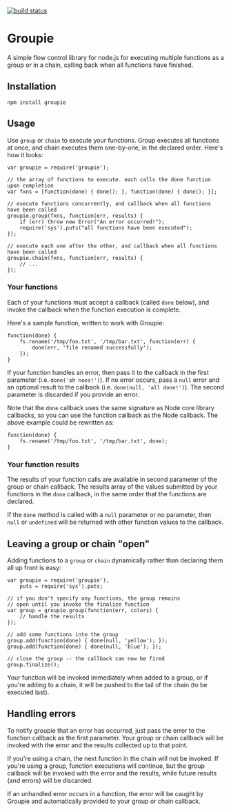 [![build status](https://secure.travis-ci.org/alexkwolfe/groupie.png)](http://travis-ci.org/alexkwolfe/groupie)
# Groupie

A simple flow control library for node.js for executing multiple functions as a group or in a chain, 
calling back when all functions have finished.

## Installation

    npm install groupie

## Usage
	
Use `group` or `chain` to execute your functions. Group executes all functions at once, 
and chain executes them one-by-one, in the declared order. Here's how it looks:

	var groupie = require('groupie');
	
	// the array of functions to execute. each calls the done function upon completion
	var fxns = [function(done) { done(); }, function(done) { done(); }];
	
	// execute functions concurrently, and callback when all functions have been called
	groupie.group(fxns, function(err, results) {
		if (err) throw new Error("An error occurred!");
		require('sys').puts("all functions have been executed");
	});
	
	// execute each one after the other, and callback when all functions have been called
	groupie.chain(fxns, function(err, results) {
		// ...
	});
	
### Your functions

Each of your functions must accept a callback (called `done` below), and invoke the callback 
when the function execution is complete. 

Here's a sample function, written to work with Groupie:
	
	function(done) {
		fs.rename('/tmp/foo.txt', '/tmp/bar.txt', function(err) {
			done(err, 'file renamed successfully');
		});
	}
	
If your function handles an error, then pass it to the callback in the first 
parameter (i.e. `done('oh noes!')`).  If no error occurs, pass a `null` error and an optional 
result to the callback (i.e. `done(null, 'all done!')`). The second parameter is discarded
if you provide an error.	
	
Note that the `done` callback uses the same signature as Node core library callbacks, so you can 
use the function callback as the Node callback. The above example could be rewritten as:

	function(done) {
		fs.rename('/tmp/foo.txt', '/tmp/bar.txt', done);
	}


### Your function results

The results of your function calls are available in second parameter of the group or chain 
callback. The results array of the values submitted by your functions in the `done` 
callback, in the same order that the functions are declared.

If the `done` method is called with a `null` parameter or no parameter, then `null` or
`undefined` will be returned with other function values to the callback.
	
	
## Leaving a group or chain "open"

Adding functions to a `group` or `chain` dynamically rather than declaring them all 
up front is easy:
	
	var groupie = require('groupie'),
	    puts = require('sys').puts;

	// if you don't specify any functions, the group remains 
	// open until you invoke the finalize function
	var group = groupie.group(function(err, colors) {
		// handle the results
	});
	
	// add some functions into the group
	group.add(function(done) { done(null, 'yellow'); });
	group.add(function(done) { done(null, 'blue'); });
	
	// close the group -- the callback can now be fired
	group.finalize();
	
Your function will be invoked immediately when added to a group, or if you're adding to a chain,
it will be pushed to the tail of the chain (to be executed last). 

	
## Handling errors

To notify groupie that an error has occurred, just pass the error to the function callback as
the first parameter. Your group or chain callback will be invoked with the error and the results 
collected up to that point. 

If you're using a chain, the next function in the chain will not be invoked. If you're using a group,
function executions will continue, but the group callback will be invoked with the error and the results,
while future results (and errors) will be discarded.

If an unhandled error occurs in a function, the error will be caught by Groupie and automatically
provided to your group or chain callback.
